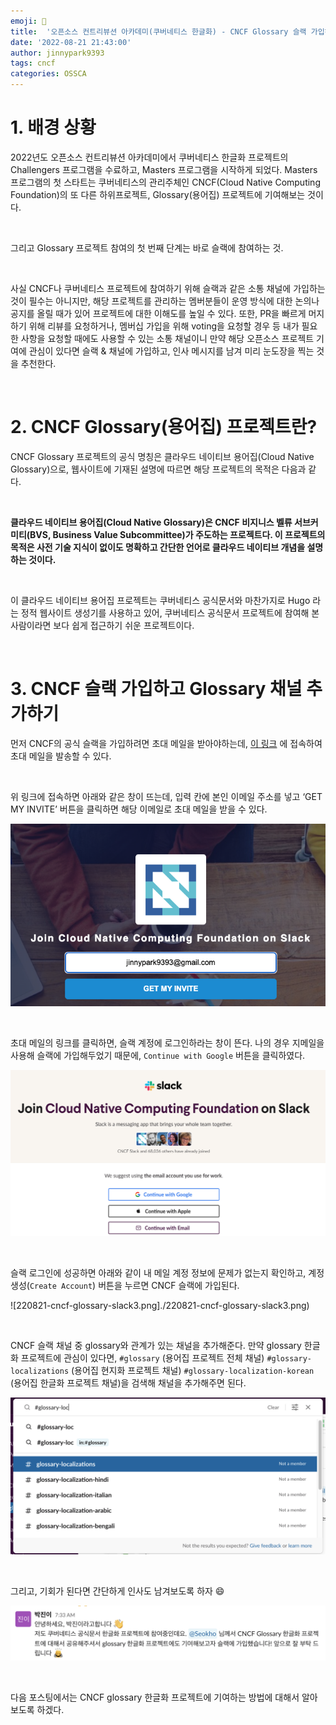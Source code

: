 ```yaml
---
emoji: 🔧
title:  '오픈소스 컨트리뷰션 아카데미(쿠버네티스 한글화) - CNCF Glossary 슬랙 가입하기'
date: '2022-08-21 21:43:00'
author: jinnypark9393
tags: cncf
categories: OSSCA
---
```


# 1. 배경 상황

2022년도 오픈소스 컨트리뷰션 아카데미에서 쿠버네티스 한글화 프로젝트의 Challengers 프로그램을 수료하고, Masters 프로그램을 시작하게 되었다. Masters 프로그램의 첫 스타트는 쿠버네티스의 관리주체인 CNCF(Cloud Native Computing Foundation)의 또 다른 하위프로젝트, Glossary(용어집) 프로젝트에 기여해보는 것이다.

<br/>

그리고 Glossary 프로젝트 참여의 첫 번째 단계는 바로 슬랙에 참여하는 것.

<br/>

사실 CNCF나 쿠버네티스 프로젝트에 참여하기 위해 슬랙과 같은 소통 채널에 가입하는 것이 필수는 아니지만, 해당 프로젝트를 관리하는 멤버분들이 운영 방식에 대한 논의나 공지를 올릴 때가 있어 프로젝트에 대한 이해도를 높일 수 있다. 또한, PR을 빠르게 머지하기 위해 리뷰를 요청하거나, 멤버십 가입을 위해 voting을 요청할 경우 등 내가 필요한 사항을 요청할 때에도 사용할 수 있는 소통 채널이니 만약 해당 오픈소스 프로젝트 기여에 관심이 있다면 슬랙 & 채널에 가입하고, 인사 메시지를 남겨 미리 눈도장을 찍는 것을 추천한다.

<br/>

# 2. CNCF Glossary(용어집) 프로젝트란?

CNCF Glossary 프로젝트의 공식 명칭은 클라우드 네이티브 용어집(Cloud Native Glossary)으로, 웹사이트에 기재된 설명에 따르면 해당 프로젝트의 목적은 다음과 같다.

<br/>

**클라우드 네이티브 용어집(Cloud Native Glossary)은 CNCF 비지니스 벨류 서브커미티(BVS, Business Value Subcommittee)가 주도하는 프로젝트다. 이 프로젝트의 목적은 사전 기술 지식이 없이도 명확하고 간단한 언어로 클라우드 네이티브 개념을 설명하는 것이다.**

<br/>

이 클라우드 네이티브 용어집 프로젝트는 쿠버네티스 공식문서와 마찬가지로 Hugo 라는 정적 웹사이트 생성기를 사용하고 있어, 쿠버네티스 공식문서 프로젝트에 참여해 본 사람이라면 보다 쉽게 접근하기 쉬운 프로젝트이다.

<br/>

# 3. CNCF 슬랙 가입하고 Glossary 채널 추가하기

먼저 CNCF의 공식 슬랙을 가입하려면 초대 메일을 받아야하는데, [이 링크](https://slack.cncf.io/) 에 접속하여 초대 메일을 발송할 수 있다.

<br/>

위 링크에 접속하면 아래와 같은 창이 뜨는데, 입력 칸에 본인 이메일 주소를 넣고 ‘GET MY INVITE’ 버튼을 클릭하면 해당 이메일로 초대 메일을 받을 수 있다.

![220821-cncf-glossary-slack1.png](./220821-cncf-glossary-slack1.png)

<br/>

초대 메일의 링크를 클릭하면, 슬랙 계정에 로그인하라는 창이 뜬다. 나의 경우 지메일을 사용해 슬랙에 가입해두었기 때문에, `Continue with Google` 버튼을 클릭하였다.

![220821-cncf-glossary-slack2.png](./220821-cncf-glossary-slack2.png)

<br/>

슬랙 로그인에 성공하면 아래와 같이 내 메일 계정 정보에 문제가 없는지 확인하고, 계정 생성(`Create Account`) 버튼을 누르면 CNCF 슬랙에 가입된다.

![220821-cncf-glossary-slack3.png]./220821-cncf-glossary-slack3.png)

<br/>

CNCF 슬랙 채널 중 glossary와 관계가 있는 채널을 추가해준다. 만약 glossary 한글화 프로젝트에 관심이 있다면, `#glossary` (용어집 프로젝트 전체 채널) `#glossary-localizations` (용어집 현지화 프로젝트 채널) `#glossary-localization-korean` (용어집 한글화 프로젝트 채널)을 검색해 채널을 추가해주면 된다.

![220821-cncf-glossary-slack4.png](./220821-cncf-glossary-slack4.png)

<br/>

그리고, 기회가 된다면 간단하게 인사도 남겨보도록 하자 😄

![220821-cncf-glossary-slack5.png](./220821-cncf-glossary-slack5.png)

<br/>

다음 포스팅에서는 CNCF glossary 한글화 프로젝트에 기여하는 방법에 대해서 알아보도록 하겠다.

<br/>